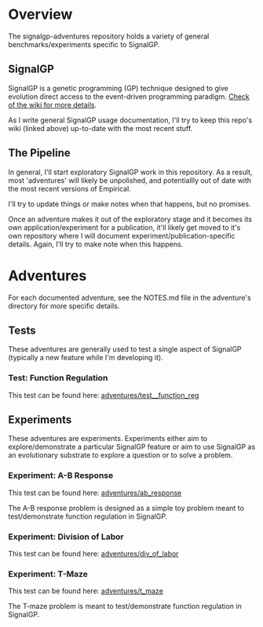 # Overview

The signalgp-adventures repository holds a variety of general benchmarks/experiments specific to SignalGP. 

## SignalGP
SignalGP is a genetic programming (GP) technique designed to give evolution direct access to the event-driven programming paradigm. [Check of the wiki for more details](https://github.com/amlalejini/signalgp-adventures/wiki). 

As I write general SignalGP usage documentation, I'll try to keep this repo's wiki (linked above) up-to-date with the most recent stuff. 

## The Pipeline
In general, I'll start exploratory SignalGP work in this repository. As a result, most 'adventures' will likely be unpolished, and potentiallly out of date with the most recent versions of Empirical. 

I'll try to update things or make notes when that happens, but no promises. 

Once an adventure makes it out of the exploratory stage and it becomes its own application/experiment for a publication, it'll likely get moved to it's own repository where I will document experiment/publication-specific details. Again, I'll try to make note when this happens. 

# Adventures
For each documented adventure, see the NOTES.md file in the adventure's directory for more specific details. 

## Tests
These adventures are generally used to test a single aspect of SignalGP (typically a new feature while I'm developing it). 

### Test: Function Regulation
This test can be found here: [adventures/test__function_reg](adventures/test__function_reg)


## Experiments
These adventures are experiments. Experiments either aim to explore/demonstrate a particular SignalGP feature or aim to use SignalGP as an evolutionary substrate to explore a question or to solve a problem. 

### Experiment: A-B Response
This test can be found here: [adventures/ab_response](adventures/ab_response)

The A-B response problem is designed as a simple toy problem meant to test/demonstrate function regulation in SignalGP. 

### Experiment: Division of Labor
This test can be found here: [adventures/div_of_labor](adventures/div_of_labor)


### Experiment: T-Maze
This test can be found here: [adventures/t_maze](adventures/t_maze)

The T-maze problem is meant to test/demonstrate function regulation in SignalGP. 


 

